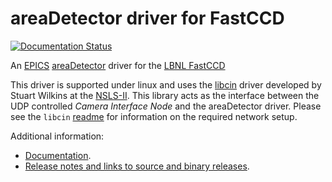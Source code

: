 areaDetector driver for FastCCD
===============================

[![Documentation Status](https://readthedocs.org/projects/adfastccd/badge/?version=latest)](https://adfastccd.readthedocs.io/en/latest/?badge=latest)

An 
[EPICS](http://www.aps.anl.gov/epics/) 
[areaDetector](http://cars.uchicago.edu/software/epics/areaDetector.html)
driver for the 
[LBNL FastCCD](https://sites.google.com/a/lbl.gov/fast-ccd-camera-systems)

This driver is supported under linux and uses the 
[libcin](https://github.com/NSLS-II-CSX/libcin)
driver developed by Stuart Wilkins at the 
[NSLS-II](https://www.bnl.gov/ps). This library acts as the interface between
the UDP controlled _Camera Interface Node_ and the areaDetector driver. Please
see the `libcin`
[readme](https://github.com/NSLS-II/libcin/blob/master/README.md) for
information on the required network setup. 

Additional information:
* [Documentation](https://adfastccd.readthedocs.io).
* [Release notes and links to source and binary releases](RELEASE.md).
